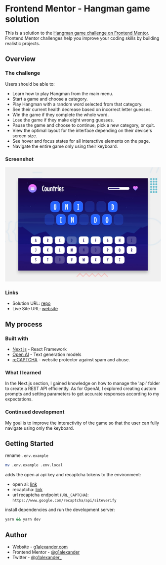 # Frontend Mentor - Hangman game solution

This is a solution to the [Hangman game challenge on Frontend Mentor](https://www.frontendmentor.io/challenges/hangman-game-rsQiSVLGWn). Frontend Mentor challenges help you improve your coding skills by building realistic projects.

## Overview

### The challenge

Users should be able to:

- Learn how to play Hangman from the main menu.
- Start a game and choose a category.
- Play Hangman with a random word selected from that category.
- See their current health decrease based on incorrect letter guesses.
- Win the game if they complete the whole word.
- Lose the game if they make eight wrong guesses.
- Pause the game and choose to continue, pick a new category, or quit.
- View the optimal layout for the interface depending on their device's screen size.
- See hover and focus states for all interactive elements on the page.
- Navigate the entire game only using their keyboard.

### Screenshot

![](./public/preview.jpg)

### Links

- Solution URL: [repo](https://github.com/g1alexander/hangman_game)
- Live Site URL: [website](https://hangman-game-ai.vercel.app/)

## My process

### Built with

- [Next js](https://nextjs.org/) - React Framework
- [Open AI](https://openai.com/) - Text generation models
- [reCAPTCHA](https://www.google.com/recaptcha/about/) - website protector against spam and abuse.

### What I learned

In the Next.js section, I gained knowledge on how to manage the 'api' folder to create a REST API efficiently.
As for OpenAI, I explored creating custom prompts and setting parameters to get accurate responses according to my expectations.

### Continued development

My goal is to improve the interactivity of the game so that the user can fully navigate using only the keyboard.

## Getting Started

rename `.env.example`

```bash
mv .env.example .env.local
```

adds the open ai api key and recaptcha tokens to the environment:

- open ai: [link](https://platform.openai.com/api-keys)
- recaptcha: [link](https://developers.google.com/recaptcha/intro)
- url recaptcha endpoint (`URL_CAPTCHA`): `https://www.google.com/recaptcha/api/siteverify`

install dependencies and run the development server:

```bash
yarn && yarn dev
```

## Author

- Website - [g1alexander.com](https://www.g1alexander.com)
- Frontend Mentor - [@g1alexander](https://www.frontendmentor.io/profile/g1alexander)
- Twitter - [@g1alexander\_](https://www.twitter.com/g1alexander_)
